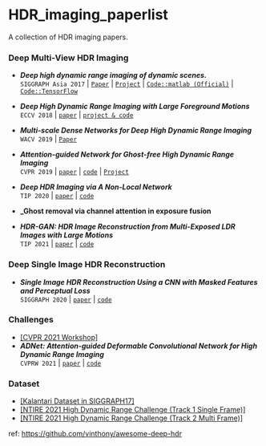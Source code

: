 # HDR_imaging_paperlist

A collection of HDR imaging papers.




### Deep Multi-View HDR Imaging

* **_Deep high dynamic range imaging of dynamic scenes._** <br>
  `SIGGRAPH Asia 2017` | [`Paper`](https://cseweb.ucsd.edu/~viscomp/projects/SIG17HDR/PaperData/SIGGRAPH17_HDR.pdf) | [`Project`](http://viscomp.ucsd.edu/projects/SIG17HDR/) | [`Code::matlab (Official)`](https://cseweb.ucsd.edu/~viscomp/projects/SIG17HDR/PaperData/SIGGRAPH17_HDR_Code_v1.0.zip) | [`Code::TensorFlow`](https://github.com/TH3CHARLie/deep-high-dynamic-range)<br>

* **_Deep High Dynamic Range Imaging with Large Foreground Motions_**  <br>
  `ECCV 2018` | [`paper`](https://www.ecva.net/papers/eccv_2018/papers_ECCV/papers/Shangzhe_Wu_Deep_High_Dynamic_ECCV_2018_paper.pdf) | [`project & code`](https://elliottwu.com/projects/hdr/)

* **_Multi-scale Dense Networks for Deep High Dynamic Range Imaging_** <br>
  `WACV 2019`  | [`Paper`](https://ieeexplore.ieee.org/document/8658831)

* **_Attention-guided Network for Ghost-free High Dynamic Range Imaging_** <br>
  `CVPR 2019` | [`paper`](https://arxiv.org/abs/1904.10293) | [`code`](https://github.com/qingsenyangit/AHDRNet) | [`Project`](https://donggong1.github.io/ahdr.html)

* **_Deep HDR Imaging via A Non-Local Network_** <br>
  `TIP 2020` | [`paper`](https://ieeexplore.ieee.org/abstract/document/8989959) | [`code`](https://github.com/tuvovan/NHDRRNet)

* **_Ghost removal via channel attention in exposure fusion**

  

* **_HDR-GAN: HDR Image Reconstruction from Multi-Exposed LDR Images with Large Motions_** <br>
  `TIP 2021` | [`paper`](https://arxiv.org/abs/2007.01628) | [`code`](https://github.com/nonu116/HDR-GAN)

### Deep Single Image HDR Reconstruction

* **_Single Image HDR Reconstruction Using a CNN with Masked Features and Perceptual Loss_** <br>
  `SIGGRAPH 2020` | [`paper`](https://arxiv.org/abs/2005.07335) | [`code`](https://github.com/marcelsan/Deep-HdrReconstruction)

### Challenges
* [[CVPR 2021 Workshop]](https://arxiv.org/abs/2106.01439)
* **_ADNet: Attention-guided Deformable Convolutional Network for High Dynamic Range Imaging_** <br>
  `CVPRW 2021` | [`paper`](https://arxiv.org/pdf/2105.10697.pdf) | [`code`](https://github.com/liuzhen03/ADNet)

### Dataset

* [[Kalantari Dataset in SIGGRAPH17]](https://cseweb.ucsd.edu/~viscomp/projects/SIG17HDR/)
* [[NTIRE 2021 High Dynamic Range Challenge (Track 1 Single Frame)]](https://competitions.codalab.org/competitions/28161#participate-get-data)
* [[NTIRE 2021 High Dynamic Range Challenge (Track 2 Multi Frame)]](https://competitions.codalab.org/competitions/28162)



ref:
https://github.com/vinthony/awesome-deep-hdr
